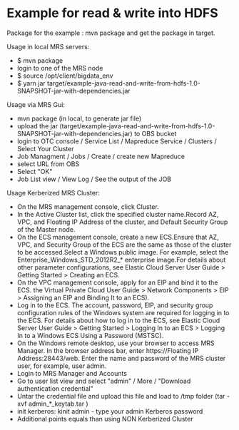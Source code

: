 Example for read & write into HDFS
==================

Package for the example : mvn package and get the package in target.

Usage in local MRS servers:

 - $ mvn package
 - login to one of the MRS node 
 - $ source /opt/client/bigdata_env
 - $ yarn jar target/example-java-read-and-write-from-hdfs-1.0-SNAPSHOT-jar-with-dependencies.jar

Usage via MRS Gui:

 - mvn package (in local, to generate jar file)
 - upload the jar (target/example-java-read-and-write-from-hdfs-1.0-SNAPSHOT-jar-with-dependencies.jar) to OBS bucket 
 - login to OTC console / Service List / Mapreduce Service / Clusters / Select Your Cluster
 - Job Managment / Jobs / Create / create new Mapreduce
 - select URL from OBS 
 - Select "OK"
 - Job List view / View Log / See the output of the JOB 

Usage Kerberized  MRS Cluster:

 - On the MRS management console, click Cluster.
 - In the Active Cluster list, click the specified cluster name.Record AZ, VPC, and Floating IP Address of the cluster, and Default Security Group of the Master node.
 - On the ECS management console, create a new ECS.Ensure that AZ, VPC, and Security Group of the ECS are the same as those of the cluster to be accessed.Select a Windows public image. For example, select the Enterprise_Windows_STD_2012R2_* enterprise image.For details about other parameter configurations, see Elastic Cloud Server User Guide > Getting Started > Creating an ECS.
 - On the VPC management console, apply for an EIP and bind it to the ECS. the Virtual Private Cloud User Guide > Network Components > EIP > Assigning an EIP and Binding It to an ECS).
 - Log in to the ECS. The account, password, EIP, and security group configuration rules of the Windows system are required for logging in to the ECS. For details about how to log in to the ECS, see Elastic Cloud Server User Guide > Getting Started > Logging In to an ECS > Logging In to a Windows ECS Using a Password (MSTSC).
  - On the Windows remote desktop, use your browser to access MRS Manager. In the browser address bar, enter https://Floating IP Address:28443/web. Enter the name and password of the MRS cluster user, for example, user admin.
  - Login to MRS Manager and Accounts 
  - Go to user list view and select "admin" / More / "Download authentication credential"
  - Untar the credential file and upload this file and load to /tmp folder (tar -xvf admin_*_keytab.tar )
  - init kerberos: kinit admin - type your admin Kerberos password
  - Additional points equals than using NON Kerberized Cluster

